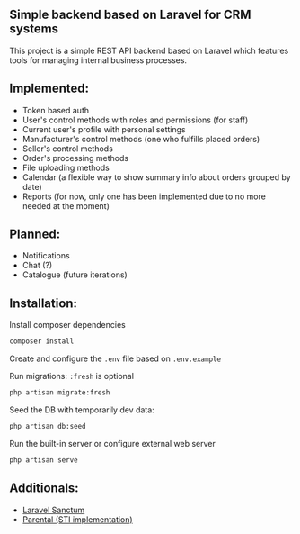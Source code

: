 ## Simple backend based on Laravel for CRM systems

This project is a simple REST API backend based on Laravel which features tools
for managing internal business processes.

## Implemented:
- Token based auth
- User's control methods with roles and permissions (for staff)
- Current user's profile with personal settings
- Manufacturer's control methods (one who fulfills placed orders)
- Seller's control methods
- Order's processing methods
- File uploading methods
- Calendar (a flexible way to show summary info about orders grouped by date)
- Reports (for now, only one has been implemented due to no more needed at the moment)

## Planned:
- Notifications
- Chat (?)
- Catalogue (future iterations)

## Installation:

Install composer dependencies
```sh
composer install
```

Create and configure the `.env` file based on `.env.example`

Run migrations: `:fresh` is optional
```sh
php artisan migrate:fresh
```

Seed the DB with temporarily dev data:
```sh
php artisan db:seed
```

Run the built-in server or configure external web server
```sh
php artisan serve
```

## Additionals:
- [Laravel Sanctum](https://laravel.com/docs/sanctum)
- [Parental (STI implementation)](https://github.com/calebporzio/parental)
